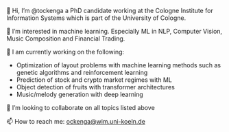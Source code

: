 👋 Hi, I’m @tockenga a PhD candidate working at the Cologne Institute for Information Systems which is part of the University of Cologne.

👀 I’m interested in machine learning. Especially ML in NLP, Computer Vision, Music Composition and Financial Trading.

🌱 I am currently working on the following:
- Optimization of layout problems with machine learning methods such as genetic algorithms and reinforcement learning
- Prediction of stock and crypto market regimes with ML
- Object detection of fruits with transformer architectures
- Music/melody generation with deep learning

💞️ I’m looking to collaborate on all topics listed above

📫 How to reach me: ockenga@wim.uni-koeln.de

<!---
tockenga/tockenga is a ✨ special ✨ repository because its `README.md` (this file) appears on your GitHub profile.
You can click the Preview link to take a look at your changes.
--->
